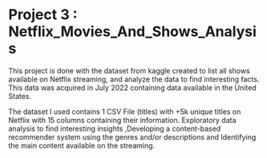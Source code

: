 # Project 3 : Netflix_Movies_And_Shows_Analysis

This project is done with the dataset from kaggle created to list all shows available on Netflix streaming, and analyze the data to find interesting facts. This data was acquired in July 2022 containing data available in the United States.

The dataset I used contains 1 CSV File (titles) with +5k unique titles on Netflix with 15 columns containing their information.
Exploratory data analysis to find interesting insights ,Developing a content-based recommender system using the genres and/or descriptions and Identifying the main content available on the streaming.

